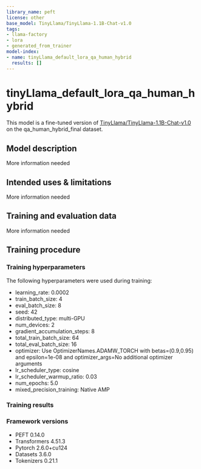```yaml
---
library_name: peft
license: other
base_model: TinyLlama/TinyLlama-1.1B-Chat-v1.0
tags:
- llama-factory
- lora
- generated_from_trainer
model-index:
- name: tinyLlama_default_lora_qa_human_hybrid
  results: []
---
```


<!-- This model card has been generated automatically according to the information the Trainer had access to. You
should probably proofread and complete it, then remove this comment. -->

# tinyLlama_default_lora_qa_human_hybrid

This model is a fine-tuned version of [TinyLlama/TinyLlama-1.1B-Chat-v1.0](https://huggingface.co/TinyLlama/TinyLlama-1.1B-Chat-v1.0) on the qa_human_hybrid_final dataset.

## Model description

More information needed

## Intended uses & limitations

More information needed

## Training and evaluation data

More information needed

## Training procedure

### Training hyperparameters

The following hyperparameters were used during training:
- learning_rate: 0.0002
- train_batch_size: 4
- eval_batch_size: 8
- seed: 42
- distributed_type: multi-GPU
- num_devices: 2
- gradient_accumulation_steps: 8
- total_train_batch_size: 64
- total_eval_batch_size: 16
- optimizer: Use OptimizerNames.ADAMW_TORCH with betas=(0.9,0.95) and epsilon=1e-08 and optimizer_args=No additional optimizer arguments
- lr_scheduler_type: cosine
- lr_scheduler_warmup_ratio: 0.03
- num_epochs: 5.0
- mixed_precision_training: Native AMP

### Training results



### Framework versions

- PEFT 0.14.0
- Transformers 4.51.3
- Pytorch 2.6.0+cu124
- Datasets 3.6.0
- Tokenizers 0.21.1